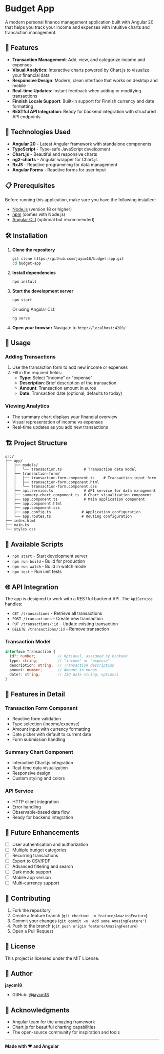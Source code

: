 # Budget App

A modern personal finance management application built with Angular 20 that helps you track your income and expenses with intuitive charts and transaction management.

## 🌟 Features

- **Transaction Management**: Add, view, and categorize income and expenses
- **Visual Analytics**: Interactive charts powered by Chart.js to visualize your financial data
- **Responsive Design**: Modern, clean interface that works on desktop and mobile
- **Real-time Updates**: Instant feedback when adding or modifying transactions
- **Finnish Locale Support**: Built-in support for Finnish currency and date formatting
- **RESTful API Integration**: Ready for backend integration with structured API endpoints

## 🚀 Technologies Used

- **Angular 20** - Latest Angular framework with standalone components
- **TypeScript** - Type-safe JavaScript development
- **Chart.js** - Beautiful and responsive charts
- **ng2-charts** - Angular wrapper for Chart.js
- **RxJS** - Reactive programming for data management
- **Angular Forms** - Reactive forms for user input

## 📋 Prerequisites

Before running this application, make sure you have the following installed:

- [Node.js](https://nodejs.org/) (version 18 or higher)
- [npm](https://www.npmjs.com/) (comes with Node.js)
- [Angular CLI](https://angular.io/cli) (optional but recommended)

## 🛠️ Installation

1. **Clone the repository**
   ```bash
   git clone https://github.com/jaycm18/budget-app.git
   cd budget-app
   ```

2. **Install dependencies**
   ```bash
   npm install
   ```

3. **Start the development server**
   ```bash
   npm start
   ```
   Or using Angular CLI:
   ```bash
   ng serve
   ```

4. **Open your browser**
   Navigate to `http://localhost:4200/`

## 📖 Usage

### Adding Transactions

1. Use the transaction form to add new income or expenses
2. Fill in the required fields:
   - **Type**: Select "income" or "expense"
   - **Description**: Brief description of the transaction
   - **Amount**: Transaction amount in euros
   - **Date**: Transaction date (optional, defaults to today)

### Viewing Analytics

- The summary chart displays your financial overview
- Visual representation of income vs expenses
- Real-time updates as you add new transactions

## 🏗️ Project Structure

```
src/
├── app/
│   ├── models/
│   │   └── transaction.ts          # Transaction data model
│   ├── transaction-form/
│   │   ├── transaction-form.component.ts    # Transaction input form
│   │   ├── transaction-form.component.html
│   │   └── transaction-form.component.css
│   ├── api.service.ts              # API service for data management
│   ├── summary-chart.component.ts  # Chart visualization component
│   ├── app.component.ts            # Main application component
│   ├── app.component.html
│   ├── app.component.css
│   ├── app.config.ts              # Application configuration
│   └── app.routes.ts              # Routing configuration
├── index.html
├── main.ts
└── styles.css
```

## 🔧 Available Scripts

- `npm start` - Start development server
- `npm run build` - Build for production
- `npm run watch` - Build in watch mode
- `npm test` - Run unit tests

## 🌐 API Integration

The app is designed to work with a RESTful backend API. The `ApiService` handles:

- `GET /transactions` - Retrieve all transactions
- `POST /transactions` - Create new transaction
- `PUT /transactions/:id` - Update existing transaction
- `DELETE /transactions/:id` - Remove transaction

### Transaction Model

```typescript
interface Transaction {
  id?: number;          // Optional, assigned by backend
  type: string;         // "income" or "expense"
  description: string;  // Transaction description
  amount: number;       // Amount in euros
  date?: string;        // ISO date string, optional
}
```

## 🎨 Features in Detail

### Transaction Form Component
- Reactive form validation
- Type selection (income/expense)
- Amount input with currency formatting
- Date picker with default to current date
- Form submission handling

### Summary Chart Component
- Interactive Chart.js integration
- Real-time data visualization
- Responsive design
- Custom styling and colors

### API Service
- HTTP client integration
- Error handling
- Observable-based data flow
- Ready for backend integration

## 🔮 Future Enhancements

- [ ] User authentication and authorization
- [ ] Multiple budget categories
- [ ] Recurring transactions
- [ ] Export to CSV/PDF
- [ ] Advanced filtering and search
- [ ] Dark mode support
- [ ] Mobile app version
- [ ] Multi-currency support

## 🤝 Contributing

1. Fork the repository
2. Create a feature branch (`git checkout -b feature/AmazingFeature`)
3. Commit your changes (`git commit -m 'Add some AmazingFeature'`)
4. Push to the branch (`git push origin feature/AmazingFeature`)
5. Open a Pull Request

## 📄 License

This project is licensed under the MIT License.

## 👤 Author

**jaycm18**

- GitHub: [@jaycm18](https://github.com/jaycm18)

## 🙏 Acknowledgments

- Angular team for the amazing framework
- Chart.js for beautiful charting capabilities
- The open-source community for inspiration and tools

---

**Made with ❤️ and Angular**
